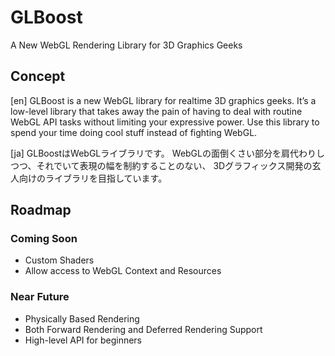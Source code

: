 # GLBoost

A New WebGL Rendering Library for 3D Graphics Geeks

## Concept

[en]
GLBoost is a new WebGL library for realtime 3D graphics geeks. It’s a low-level library that takes away the pain of having to deal with routine WebGL API tasks without limiting your expressive power.
Use this library to spend your time doing cool stuff instead of fighting WebGL.

[ja]
GLBoostはWebGLライブラリです。
WebGLの面倒くさい部分を肩代わりしつつ、それでいて表現の幅を制約することのない、
3Dグラフィックス開発の玄人向けのライブラリを目指しています。

## Roadmap

### Coming Soon

* Custom Shaders
* Allow access to WebGL Context and Resources

### Near Future

* Physically Based Rendering
* Both Forward Rendering and Deferred Rendering Support
* High-level API for beginners
